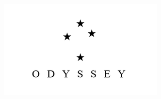 <picture>
  <source media="(prefers-color-scheme: dark)" srcset="logos\logo-dark.png">
  <img alt="Text changing depending on mode. Light: 'So light!' Dark: 'So dark!'" src="logos\logo-light.png">
</picture>